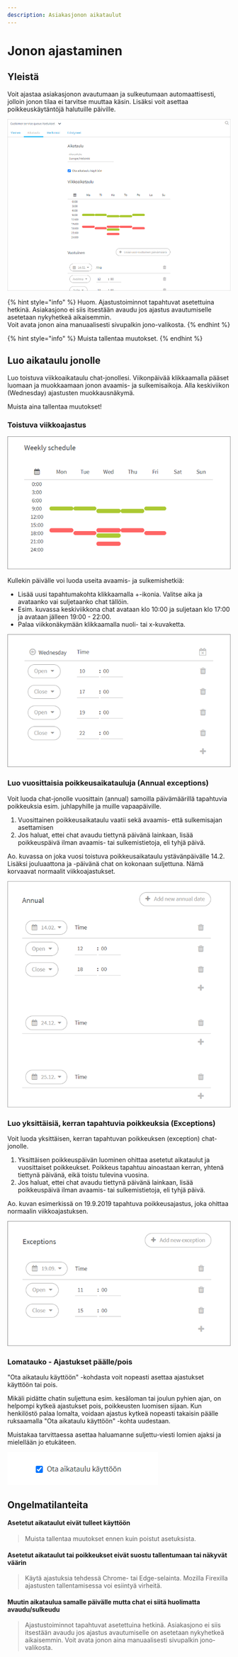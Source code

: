 ```yaml
---
description: Asiakasjonon aikataulut
---
```


# Jonon ajastaminen

## Yleistä

Voit ajastaa asiakasjonon avautumaan ja sulkeutumaan automaattisesti, jolloin jonon tilaa ei tarvitse muuttaa käsin. Lisäksi voit asettaa poikkeuskäytäntöjä halutuille päiville.

![Jonon aikatauluasetukset](../.gitbook/assets/jonon-aikataulu-schedule.png)

{% hint style="info" %}
Huom. Ajastustoiminnot tapahtuvat asetettuina hetkinä. Asiakasjono ei siis itsestään avaudu jos ajastus avautumiselle asetetaan nykyhetkeä aikaisemmin. \
Voit avata jonon aina manuaalisesti sivupalkin jono-valikosta.
{% endhint %}

{% hint style="info" %}
Muista tallentaa muutokset.
{% endhint %}

## Luo aikataulu jonolle

Luo toistuva viikkoaikataulu chat-jonollesi. Viikonpäivää klikkaamalla pääset luomaan ja muokkaamaan jonon avaamis- ja sulkemisaikoja. Alla keskiviikon (Wednesday) ajastusten muokkausnäkymä.

Muista aina tallentaa muutokset!

### Toistuva viikkoajastus

![Viikkoaikataulu-esimerkki](../.gitbook/assets/schedule-weekly.png)

Kullekin päivälle voi luoda useita avaamis- ja sulkemishetkiä:

* Lisää uusi tapahtumakohta klikkaamalla +-ikonia. Valitse aika ja avataanko vai suljetaanko chat tällöin.
* Esim. kuvassa keskiviikkona chat avataan klo 10:00 ja suljetaan klo 17:00 ja avataan jälleen 19:00 - 22:00.
* Palaa viikkonäkymään klikkaamalla nuoli- tai x-kuvaketta.

![Päiväkohtaisten ajastusten muokkaus](../.gitbook/assets/schedule-weekly-set.png)

### Luo vuosittaisia poikkeusaikatauluja (Annual exceptions) <a href="luo-vuosittaisia-poikkeusaikatauluja" id="luo-vuosittaisia-poikkeusaikatauluja"></a>

Voit luoda chat-jonolle vuosittain (annual) samoilla päivämäärillä tapahtuvia poikkeuksia esim. juhlapyhille ja muille vapaapäiville.

1. Vuosittainen poikkeusaikataulu vaatii sekä avaamis- että sulkemisajan asettamisen
2. Jos haluat, ettei chat avaudu tiettynä päivänä lainkaan, lisää poikkeuspäivä ilman avaamis- tai sulkemistietoja, eli tyhjä päivä.

Ao. kuvassa on joka vuosi toistuva poikkeusaikataulu ystävänpäivälle 14.2.  Lisäksi jouluaattona ja -päivänä chat on kokonaan suljettuna. Nämä korvaavat normaalit viikkoajastukset.

![](../.gitbook/assets/schedule-annual.png)

### Luo yksittäisiä, kerran tapahtuvia poikkeuksia (Exceptions) <a href="luo-yksittaisia-kerran-tapahtuvia-poikkeuksia" id="luo-yksittaisia-kerran-tapahtuvia-poikkeuksia"></a>

Voit luoda yksittäisen, kerran tapahtuvan poikkeuksen (exception) chat-jonolle.

1. Yksittäisen poikkeuspäivän luominen ohittaa asetetut aikataulut ja vuosittaiset poikkeukset. Poikkeus tapahtuu ainoastaan kerran, yhtenä tiettynä päivänä, eikä toistu tulevina vuosina. 
2. Jos haluat, ettei chat avaudu tiettynä päivänä lainkaan, lisää poikkeuspäivä ilman avaamis- tai sulkemistietoja, eli tyhjä päivä.

Ao. kuvan esimerkissä on 19.9.2019 tapahtuva poikkeusajastus, joka ohittaa normaalin viikkoajastuksen.

![](../.gitbook/assets/schedule-exception.png)

### Lomatauko - Ajastukset päälle/pois <a href="ajastukset-paalle-pois" id="ajastukset-paalle-pois"></a>

"Ota aikataulu käyttöön" -kohdasta voit nopeasti asettaa ajastukset käyttöön tai pois.

Mikäli pidätte chatin suljettuna esim. kesäloman tai joulun pyhien ajan, on helpompi kytkeä ajastukset pois, poikkeusten luomisen sijaan. Kun henkilöstö palaa lomalta, voidaan ajastus kytkeä nopeasti takaisin päälle ruksaamalla "Ota aikataulu käyttöön" -kohta uudestaan.

Muistakaa tarvittaessa asettaa haluamanne suljettu-viesti lomien ajaksi ja mielellään jo etukäteen.

![Ajastukset käytössä/pois käytöstä](../.gitbook/assets/ajastus-ota-aikataulu-kaeyttoeoen.png)

## Ongelmatilanteita

#### Asetetut aikataulut eivät tulleet käyttöön

> Muista tallentaa muutokset ennen kuin poistut asetuksista.

#### Asetetut aikataulut tai poikkeukset eivät suostu tallentumaan tai näkyvät väärin

> Käytä ajastuksia tehdessä Chrome- tai Edge-selainta. Mozilla Firexilla ajastusten tallentamisessa voi esiintyä virheitä.

#### Muutin aikataulua samalle päivälle mutta chat ei siitä huolimatta avaudu/sulkeudu

> Ajastustoiminnot tapahtuvat asetettuina hetkinä. Asiakasjono ei siis itsestään avaudu jos ajastus avautumiselle on asetetaan nykyhetkeä aikaisemmin. Voit avata jonon aina manuaalisesti sivupalkin jono-valikosta.
